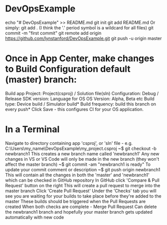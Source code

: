 # DevOpsExample

echo "# DevOpsExample" >> README.md
git init
git add README.md
Or simply: git add . (I think the '.' period symbol is a wildcard for all files)
git commit -m "first commit"
git remote add origin https://github.com/lynstanford/DevOpsExample.git
git push -u origin master

# Once in App Center, make changes to Build Configuration default (master) branch:
  Build app
  Project: Project(csproj)  / Solution file(sln)
  Configuration: Debug / Release
  SDK version: Language for OS
  OS Version: Alpha, Beta etc
  Build type: Device build / Simulator build*
  Build frequency: build this branch on every push*
  Click Save - this configures CI for your OS application.

# In a Terminal
Navigate to directory containing app 'csproj', or 'sln' file - e.g. C:\Users\my_name\DevOpsExample\my_project.csproj
~$ git checkout -b newbranch1
This creates a new branch name called 'newbranch1'
Any new changes in VS or VS Code will only be made in the new branch (they won't affect the master branch)
~$ git commit -am "newbranch1 is ready"
To update your commit comment or description
~$ git push origin newbranch1
This will contain all the changes in both the 'master' and 'newbranch1' which can be checked in GitHub repository
In GitHub click 'Compare & Pull Request' button on the right
This will create a pull request to merge into the master branch
Click 'Create Pull Request'
Under the 'Checks' tab you will see you are waiting for your builds to take place before they're added to the master
These builds should be triggered when the Pull Requests are created
When both checks are complete - Merge Pull Request
Can delete the newbranch1 branch and hopefully your master branch gets updated automatically with new code
